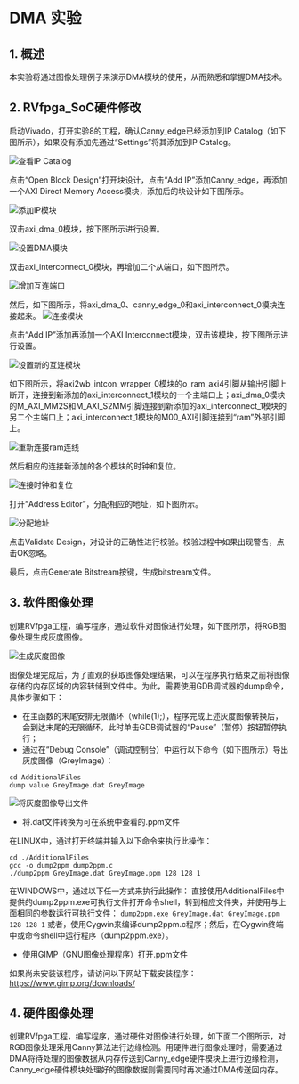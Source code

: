 # DMA 实验

## 1. 概述
本实验将通过图像处理例子来演示DMA模块的使用，从而熟悉和掌握DMA技术。

## 2. RVfpga_SoC硬件修改
启动Vivado，打开实验8的工程，确认Canny_edge已经添加到IP Catalog（如下图所示），如果没有添加先通过“Settings”将其添加到IP Catalog。

![查看IP Catalog](image_2022012201.png)

点击“Open Block Design”打开块设计，点击“Add IP”添加Canny_edge，再添加一个AXI Direct Memory Access模块，添加后的块设计如下图所示。

![添加IP模块](image_2022012202.png)

双击axi_dma_0模块，按下图所示进行设置。

![设置DMA模块](image_2022012203.png)

双击axi_interconnect_0模块，再增加二个从端口，如下图所示。

![增加互连端口](image_2022012204.png)

然后，如下图所示，将axi_dma_0、canny_edge_0和axi_interconnect_0模块连接起来。
![连接模块](image_2022012205.png)

点击“Add IP”添加再添加一个AXI Interconnect模块，双击该模块，按下图所示进行设置。

![设置新的互连模块](image_2022012206.png)

如下图所示，将axi2wb_intcon_wrapper_0模块的o_ram_axi4引脚从输出引脚上断开，连接到新添加的axi_interconnect_1模块的一个主端口上；axi_dma_0模块的M_AXI_MM2S和M_AXI_S2MM引脚连接到新添加的axi_interconnect_1模块的另二个主端口上；axi_interconnect_1模块的M00_AXI引脚连接到“ram”外部引脚上。

![重新连接ram连线](image_2022012207.png)

然后相应的连接新添加的各个模块的时钟和复位。

![连接时钟和复位](image_2022012208.png)

打开“Address Editor”，分配相应的地址，如下图所示。

![分配地址](image_2022012209.png)

点击Validate Design，对设计的正确性进行校验。校验过程中如果出现警告，点击OK忽略。

最后，点击Generate Bitstream按键，生成bitstream文件。

## 3. 软件图像处理
创建RVfpga工程，编写程序，通过软件对图像进行处理，如下图所示，将RGB图像处理生成灰度图像。

![生成灰度图像](image_2022012210.png)

图像处理完成后，为了直观的获取图像处理结果，可以在程序执行结束之前将图像存储的内存区域的内容转储到文件中。为此，需要使用GDB调试器的dump命令，具体步骤如下：

- 在主函数的末尾安排无限循环（while(1);），程序完成上述灰度图像转换后，会到达末尾的无限循环，此时单击GDB调试器的“Pause”（暂停）按钮暂停执行；
- 通过在“Debug Console”（调试控制台）中运行以下命令（如下图所示）导出灰度图像（GreyImage）：

```
cd AdditionalFiles
dump value GreyImage.dat GreyImage
```

![将灰度图像导出文件](image_2022012211.png)

- 将.dat文件转换为可在系统中查看的.ppm文件

在LINUX中，通过打开终端并输入以下命令来执行此操作：

```
cd ./AdditionalFiles
gcc -o dump2ppm dump2ppm.c
./dump2ppm GreyImage.dat GreyImage.ppm 128 128 1
```

在WINDOWS中，通过以下任一方式来执行此操作：
直接使用AdditionalFiles中提供的dump2ppm.exe可执行文件打开命令shell，转到相应文件夹，并使用与上面相同的参数运行可执行文件：
`dump2ppm.exe GreyImage.dat GreyImage.ppm 128 128 1`
或者，使用Cygwin来编译dump2ppm.c程序；然后，在Cygwin终端中或命令shell中运行程序（dump2ppm.exe）。

- 使用GIMP（GNU图像处理程序）打开.ppm文件

如果尚未安装该程序，请访问以下网站下载安装程序：https://www.gimp.org/downloads/ 

## 4. 硬件图像处理
创建RVfpga工程，编写程序，通过硬件对图像进行处理，如下面二个图所示，对RGB图像处理采用Canny算法进行边缘检测。用硬件进行图像处理时，需要通过DMA将待处理的图像数据从内存传送到Canny_edge硬件模块上进行边缘检测，Canny_edge硬件模块处理好的图像数据则需要同时再次通过DMA传送回内存。





